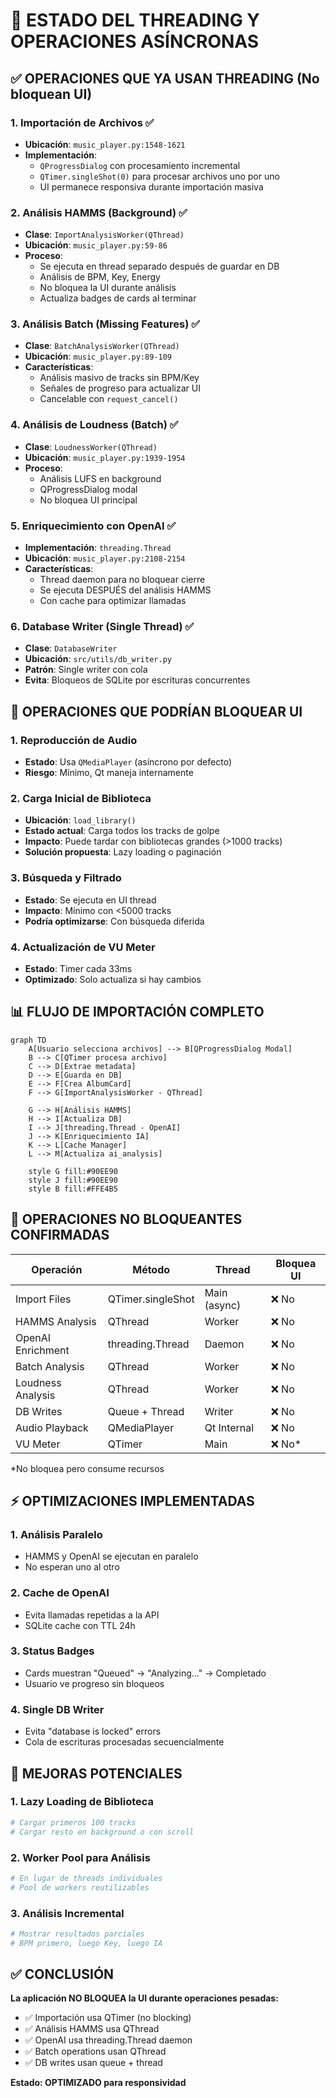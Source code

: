 # 🔄 ESTADO DEL THREADING Y OPERACIONES ASÍNCRONAS

## ✅ OPERACIONES QUE YA USAN THREADING (No bloquean UI)

### 1. **Importación de Archivos** ✅
- **Ubicación**: `music_player.py:1548-1621`
- **Implementación**: 
  - `QProgressDialog` con procesamiento incremental
  - `QTimer.singleShot(0)` para procesar archivos uno por uno
  - UI permanece responsiva durante importación masiva

### 2. **Análisis HAMMS (Background)** ✅
- **Clase**: `ImportAnalysisWorker(QThread)` 
- **Ubicación**: `music_player.py:59-86`
- **Proceso**:
  - Se ejecuta en thread separado después de guardar en DB
  - Análisis de BPM, Key, Energy
  - No bloquea la UI durante análisis
  - Actualiza badges de cards al terminar

### 3. **Análisis Batch (Missing Features)** ✅
- **Clase**: `BatchAnalysisWorker(QThread)`
- **Ubicación**: `music_player.py:89-109`
- **Características**:
  - Análisis masivo de tracks sin BPM/Key
  - Señales de progreso para actualizar UI
  - Cancelable con `request_cancel()`

### 4. **Análisis de Loudness (Batch)** ✅
- **Clase**: `LoudnessWorker(QThread)`
- **Ubicación**: `music_player.py:1939-1954`
- **Proceso**:
  - Análisis LUFS en background
  - QProgressDialog modal
  - No bloquea UI principal

### 5. **Enriquecimiento con OpenAI** ✅
- **Implementación**: `threading.Thread`
- **Ubicación**: `music_player.py:2108-2154`
- **Características**:
  - Thread daemon para no bloquear cierre
  - Se ejecuta DESPUÉS del análisis HAMMS
  - Con cache para optimizar llamadas

### 6. **Database Writer (Single Thread)** ✅
- **Clase**: `DatabaseWriter`
- **Ubicación**: `src/utils/db_writer.py`
- **Patrón**: Single writer con cola
- **Evita**: Bloqueos de SQLite por escrituras concurrentes

## 🔴 OPERACIONES QUE PODRÍAN BLOQUEAR UI

### 1. **Reproducción de Audio**
- **Estado**: Usa `QMediaPlayer` (asíncrono por defecto)
- **Riesgo**: Mínimo, Qt maneja internamente

### 2. **Carga Inicial de Biblioteca**
- **Ubicación**: `load_library()`
- **Estado actual**: Carga todos los tracks de golpe
- **Impacto**: Puede tardar con bibliotecas grandes (>1000 tracks)
- **Solución propuesta**: Lazy loading o paginación

### 3. **Búsqueda y Filtrado**
- **Estado**: Se ejecuta en UI thread
- **Impacto**: Mínimo con <5000 tracks
- **Podría optimizarse**: Con búsqueda diferida

### 4. **Actualización de VU Meter**
- **Estado**: Timer cada 33ms
- **Optimizado**: Solo actualiza si hay cambios

## 📊 FLUJO DE IMPORTACIÓN COMPLETO

```mermaid
graph TD
    A[Usuario selecciona archivos] --> B[QProgressDialog Modal]
    B --> C[QTimer procesa archivo]
    C --> D[Extrae metadata]
    D --> E[Guarda en DB]
    E --> F[Crea AlbumCard]
    F --> G[ImportAnalysisWorker - QThread]
    
    G --> H[Análisis HAMMS]
    H --> I[Actualiza DB]
    I --> J[threading.Thread - OpenAI]
    J --> K[Enriquecimiento IA]
    K --> L[Cache Manager]
    L --> M[Actualiza ai_analysis]
    
    style G fill:#90EE90
    style J fill:#90EE90
    style B fill:#FFE4B5
```

## 🎯 OPERACIONES NO BLOQUEANTES CONFIRMADAS

| Operación | Método | Thread | Bloquea UI |
|-----------|--------|--------|------------|
| Import Files | QTimer.singleShot | Main (async) | ❌ No |
| HAMMS Analysis | QThread | Worker | ❌ No |
| OpenAI Enrichment | threading.Thread | Daemon | ❌ No |
| Batch Analysis | QThread | Worker | ❌ No |
| Loudness Analysis | QThread | Worker | ❌ No |
| DB Writes | Queue + Thread | Writer | ❌ No |
| Audio Playback | QMediaPlayer | Qt Internal | ❌ No |
| VU Meter | QTimer | Main | ❌ No* |

*No bloquea pero consume recursos

## ⚡ OPTIMIZACIONES IMPLEMENTADAS

### 1. **Análisis Paralelo**
- HAMMS y OpenAI se ejecutan en paralelo
- No esperan uno al otro

### 2. **Cache de OpenAI**
- Evita llamadas repetidas a la API
- SQLite cache con TTL 24h

### 3. **Status Badges**
- Cards muestran "Queued" → "Analyzing…" → Completado
- Usuario ve progreso sin bloqueos

### 4. **Single DB Writer**
- Evita "database is locked" errors
- Cola de escrituras procesadas secuencialmente

## 🚀 MEJORAS POTENCIALES

### 1. **Lazy Loading de Biblioteca**
```python
# Cargar primeros 100 tracks
# Cargar resto en background o con scroll
```

### 2. **Worker Pool para Análisis**
```python
# En lugar de threads individuales
# Pool de workers reutilizables
```

### 3. **Análisis Incremental**
```python
# Mostrar resultados parciales
# BPM primero, luego Key, luego IA
```

## ✅ CONCLUSIÓN

**La aplicación NO BLOQUEA la UI durante operaciones pesadas:**

- ✅ Importación usa QTimer (no blocking)
- ✅ Análisis HAMMS usa QThread
- ✅ OpenAI usa threading.Thread daemon
- ✅ Batch operations usan QThread
- ✅ DB writes usan queue + thread

**Estado: OPTIMIZADO para responsividad**
